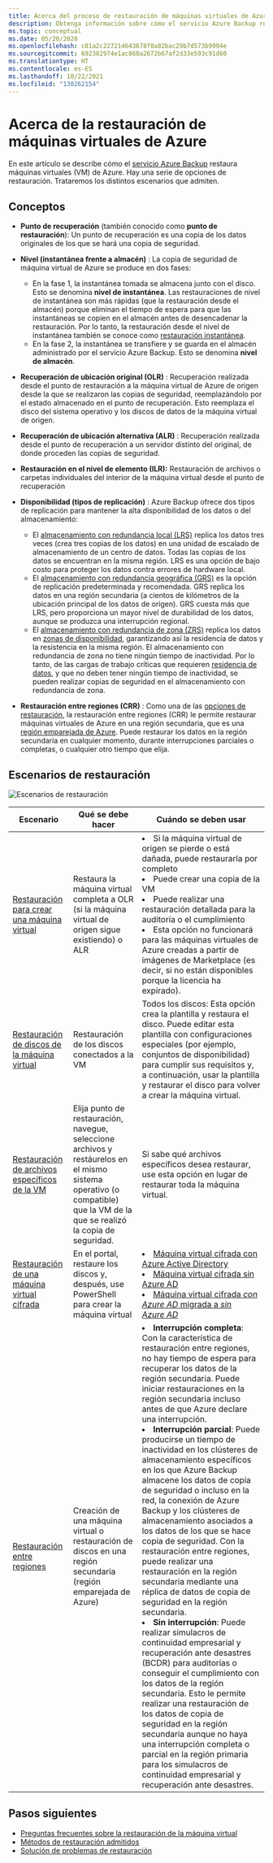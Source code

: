 ```yaml
---
title: Acerca del proceso de restauración de máquinas virtuales de Azure
description: Obtenga información sobre cómo el servicio Azure Backup restaura máquinas virtuales de Azure
ms.topic: conceptual
ms.date: 05/20/2020
ms.openlocfilehash: c81a2c227214643678f0a82bac29b7d573b9994e
ms.sourcegitcommit: 692382974e1ac868a2672b67af2d33e593c91d60
ms.translationtype: HT
ms.contentlocale: es-ES
ms.lasthandoff: 10/22/2021
ms.locfileid: "130262154"
---
```

# <a name="about-azure-vm-restore"></a>Acerca de la restauración de máquinas virtuales de Azure

En este artículo se describe cómo el [servicio Azure Backup](./backup-overview.md) restaura máquinas virtuales (VM) de Azure. Hay una serie de opciones de restauración. Trataremos los distintos escenarios que admiten.

## <a name="concepts"></a>Conceptos

- **Punto de recuperación** (también conocido como **punto de restauración**): Un punto de recuperación es una copia de los datos originales de los que se hará una copia de seguridad.

- **Nivel (instantánea frente a almacén)** :  La copia de seguridad de máquina virtual de Azure se produce en dos fases:

  - En la fase 1, la instantánea tomada se almacena junto con el disco. Esto se denomina **nivel de instantánea**. Las restauraciones de nivel de instantánea son más rápidas (que la restauración desde el almacén) porque eliminan el tiempo de espera para que las instantáneas se copien en el almacén antes de desencadenar la restauración. Por lo tanto, la restauración desde el nivel de instantánea también se conoce como [restauración instantánea](./backup-instant-restore-capability.md).
  - En la fase 2, la instantánea se transfiere y se guarda en el almacén administrado por el servicio Azure Backup. Esto se denomina **nivel de almacén**.

- **Recuperación de ubicación original (OLR)** : Recuperación realizada desde el punto de restauración a la máquina virtual de Azure de origen desde la que se realizaron las copias de seguridad, reemplazándolo por el estado almacenado en el punto de recuperación. Esto reemplaza el disco del sistema operativo y los discos de datos de la máquina virtual de origen.

- **Recuperación de ubicación alternativa (ALR)** : Recuperación realizada desde el punto de recuperación a un servidor distinto del original, de donde proceden las copias de seguridad.

- **Restauración en el nivel de elemento (ILR):** Restauración de archivos o carpetas individuales del interior de la máquina virtual desde el punto de recuperación

- **Disponibilidad (tipos de replicación)** : Azure Backup ofrece dos tipos de replicación para mantener la alta disponibilidad de los datos o del almacenamiento:
  - El [almacenamiento con redundancia local (LRS)](../storage/common/storage-redundancy.md#locally-redundant-storage) replica los datos tres veces (crea tres copias de los datos) en una unidad de escalado de almacenamiento de un centro de datos. Todas las copias de los datos se encuentran en la misma región. LRS es una opción de bajo costo para proteger los datos contra errores de hardware local.
  - El [almacenamiento con redundancia geográfica (GRS)](../storage/common/storage-redundancy.md#geo-redundant-storage) es la opción de replicación predeterminada y recomendada. GRS replica los datos en una región secundaria (a cientos de kilómetros de la ubicación principal de los datos de origen). GRS cuesta más que LRS, pero proporciona un mayor nivel de durabilidad de los datos, aunque se produzca una interrupción regional.
  - El [almacenamiento con redundancia de zona (ZRS)](../storage/common/storage-redundancy.md#zone-redundant-storage) replica los datos en [zonas de disponibilidad](../availability-zones/az-overview.md#availability-zones), garantizando así la residencia de datos y la resistencia en la misma región. El almacenamiento con redundancia de zona no tiene ningún tiempo de inactividad. Por lo tanto, de las cargas de trabajo críticas que requieren [residencia de datos](https://azure.microsoft.com/resources/achieving-compliant-data-residency-and-security-with-azure/), y que no deben tener ningún tiempo de inactividad, se pueden realizar copias de seguridad en el almacenamiento con redundancia de zona.

- **Restauración entre regiones (CRR)** : Como una de las [opciones de restauración](./backup-azure-arm-restore-vms.md#restore-options), la restauración entre regiones (CRR) le permite restaurar máquinas virtuales de Azure en una región secundaria, que es una [región emparejada de Azure](../best-practices-availability-paired-regions.md#what-are-paired-regions). Puede restaurar los datos en la región secundaria en cualquier momento, durante interrupciones parciales o completas, o cualquier otro tiempo que elija. 

## <a name="restore-scenarios"></a>Escenarios de restauración

![Escenarios de restauración ](./media/about-azure-vm-restore/recovery-scenarios.png)

| **Escenario**                                                 | **Qué se debe hacer**                                             | **Cuándo se deben usar**                                              |
| ------------------------------------------------------------ | ------------------------------------------------------------ | ------------------------------------------------------------ |
| [Restauración para crear una máquina virtual](./backup-azure-arm-restore-vms.md) | Restaura la máquina virtual completa a OLR (si la máquina virtual de origen sigue existiendo) o ALR | <li> Si la máquina virtual de origen se pierde o está dañada, puede restaurarla por completo  <li> Puede crear una copia de la VM  <li> Puede realizar una restauración detallada para la auditoría o el cumplimiento  <li> Esta opción no funcionará para las máquinas virtuales de Azure creadas a partir de imágenes de Marketplace (es decir, si no están disponibles porque la licencia ha expirado). |
| [Restauración de discos de la máquina virtual](./backup-azure-arm-restore-vms.md#restore-disks) | Restauración de los discos conectados a la VM                             |  Todos los discos: Esta opción crea la plantilla y restaura el disco. Puede editar esta plantilla con configuraciones especiales (por ejemplo, conjuntos de disponibilidad) para cumplir sus requisitos y, a continuación, usar la plantilla y restaurar el disco para volver a crear la máquina virtual. |
| [Restauración de archivos específicos de la VM](./backup-azure-restore-files-from-vm.md) | Elija punto de restauración, navegue, seleccione archivos y restáurelos en el mismo sistema operativo (o compatible) que la VM de la que se realizó la copia de seguridad. |  Si sabe qué archivos específicos desea restaurar, use esta opción en lugar de restaurar toda la máquina virtual. |
| [Restauración de una máquina virtual cifrada](./backup-azure-vms-encryption.md) | En el portal, restaure los discos y, después, use PowerShell para crear la máquina virtual | <li> [Máquina virtual cifrada con Azure Active Directory](../virtual-machines/windows/disk-encryption-windows-aad.md)  <li> [Máquina virtual cifrada sin Azure AD](../virtual-machines/windows/disk-encryption-windows.md) <li> [Máquina virtual cifrada *con Azure AD* migrada a *sin Azure AD*](../virtual-machines/windows/disk-encryption-faq.yml#can-i-migrate-vms-that-were-encrypted-with-an-azure-ad-app-to-encryption-without-an-azure-ad-app-) |
| [Restauración entre regiones](./backup-azure-arm-restore-vms.md#cross-region-restore) | Creación de una máquina virtual o restauración de discos en una región secundaria (región emparejada de Azure) | <li> **Interrupción completa**:  Con la característica de restauración entre regiones, no hay tiempo de espera para recuperar los datos de la región secundaria. Puede iniciar restauraciones en la región secundaria incluso antes de que Azure declare una interrupción. <li> **Interrupción parcial**: Puede producirse un tiempo de inactividad en los clústeres de almacenamiento específicos en los que Azure Backup almacene los datos de copia de seguridad o incluso en la red, la conexión de Azure Backup y los clústeres de almacenamiento asociados a los datos de los que se hace copia de seguridad. Con la restauración entre regiones, puede realizar una restauración en la región secundaria mediante una réplica de datos de copia de seguridad en la región secundaria. <li> **Sin interrupción**: Puede realizar simulacros de continuidad empresarial y recuperación ante desastres (BCDR) para auditorías o conseguir el cumplimiento con los datos de la región secundaria. Esto le permite realizar una restauración de los datos de copia de seguridad en la región secundaria aunque no haya una interrupción completa o parcial en la región primaria para los simulacros de continuidad empresarial y recuperación ante desastres.  |

## <a name="next-steps"></a>Pasos siguientes

- [Preguntas frecuentes sobre la restauración de la máquina virtual](./backup-azure-vm-backup-faq.yml)
- [Métodos de restauración admitidos](./backup-support-matrix-iaas.md#supported-restore-methods)
- [Solución de problemas de restauración](./backup-azure-vms-troubleshoot.md#restore)
